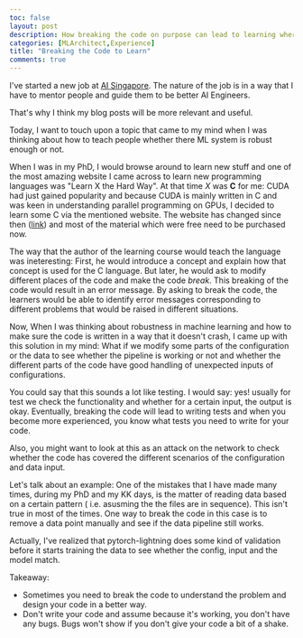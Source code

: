 ```yaml
---
toc: false
layout: post
description: How breaking the code on purpose can lead to learning where in the code there are problems.
categories: [MLArchitect,Experience]
title: "Breaking the Code to Learn"
comments: true
---
```



I've started a new job at [AI Singapore](www.aisingapore.org). The nature of the job is in a way that I have to mentor people and guide them to be better AI Engineers. 

That's why I think my blog posts will be more relevant and useful.

Today, I want to touch upon a topic that came to my mind when I was thinking about how to teach people whether there ML system is robust enough or not. 

When I was in my PhD, I would browse around to learn new stuff and one of the most amazing website I came across to learn new programming languages was "Learn X the Hard Way". At that time *X* was **C** for me: CUDA had just gained popularity and because CUDA is mainly written in C and was keen in understanding parallel programming on GPUs, I decided to learn some C via the mentioned website. The website has changed since then ([link](https://learncodethehardway.org/)) and most of the material which were free need to be purchased now.

The way that the author of the learning course would teach the language was ineteresting: First, he would introduce a concept and explain how that concept is used for the C language. But later, he would ask to modify different places of the code and make the code *break*. This breaking of the code would result in an error message. By asking to break the code, the learners would be able to identify  error messages corresponding to different problems that would be raised in different situations.

Now, When I was thinking about robustness in machine learning and how to make sure the code is written in a way that it doesn't crash, I came up with this solution in my mind: What if we modify some parts of the configuration or the data to see whether the pipeline is working or not and whether the different parts of the code have good handling of unexpected inputs of configurations. 

You could say that this sounds a lot like testing. I would say: yes! usually for test we check the functionality and whether for a certain input, the output is okay. Eventually, breaking the code will lead to writing tests and when you become more experienced, you know what tests you need to write for your code.

Also, you might want to look at this as an attack on the network to check whether the code has covered the different scenarios of the configuration and data input.

Let's talk about an example: One of the mistakes that I have made many times, during my PhD and my KK days, is the matter of reading data based on a certain pattern ( i.e. asusming the the files are in sequence). This isn't true in most of the times. One way to break the code in this case is to remove a data point manually and see if the data pipeline still works.

Actually, I've realized that pytorch-lightning does some kind of validation before it starts training the data to see whether the config, input and the model match. 


Takeaway:

 * Sometimes you need to break the code to understand the problem and design your code in a better way.
 * Don't write your code and assume because it's working, you don't have any bugs. Bugs won't show if you don't give your code a bit of a shake. 